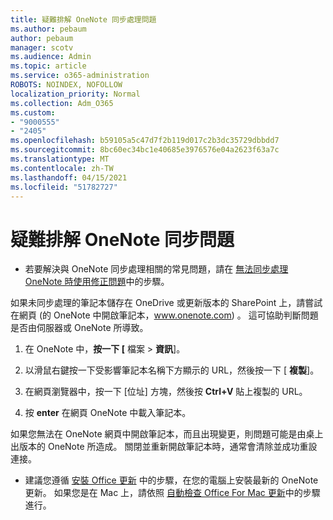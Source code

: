 ```yaml
---
title: 疑難排解 OneNote 同步處理問題
ms.author: pebaum
author: pebaum
manager: scotv
ms.audience: Admin
ms.topic: article
ms.service: o365-administration
ROBOTS: NOINDEX, NOFOLLOW
localization_priority: Normal
ms.collection: Adm_O365
ms.custom:
- "9000555"
- "2405"
ms.openlocfilehash: b59105a5c47d7f2b119d017c2b3dc35729dbbdd7
ms.sourcegitcommit: 8bc60ec34bc1e40685e3976576e04a2623f63a7c
ms.translationtype: MT
ms.contentlocale: zh-TW
ms.lasthandoff: 04/15/2021
ms.locfileid: "51782727"
---
```

# <a name="troubleshoot-onenote-sync-issues"></a>疑難排解 OneNote 同步問題

* 若要解決與 OneNote 同步處理相關的常見問題，請在 [無法同步處理 OneNote 時使用修正問題](https://support.office.com/article/Fix-issues-when-you-can-t-sync-OneNote-299495ef-66d1-448f-90c1-b785a6968d45)中的步驟。

如果未同步處理的筆記本儲存在 OneDrive 或更新版本的 SharePoint 上，請嘗試在網頁 (的 OneNote 中開啟筆記本，www.onenote.com) 。 這可協助判斷問題是否由伺服器或 OneNote 所導致。

1. 在 OneNote 中，**按一下 [** 檔案  >  **資訊**]。

2. 以滑鼠右鍵按一下受影響筆記本名稱下方顯示的 URL，然後按一下 [ **複製**]。

3. 在網頁瀏覽器中，按一下 [位址] 方塊，然後按 **Ctrl+V** 貼上複製的 URL。

4. 按 **enter** 在網頁 OneNote 中載入筆記本。

如果您無法在 OneNote 網頁中開啟筆記本，而且出現變更，則問題可能是由桌上出版本的 OneNote 所造成。 關閉並重新開啟筆記本時，通常會清除並成功重設連接。

* 建議您遵循 [安裝 Office 更新](https://support.office.com/article/Install-Office-updates-2ab296f3-7f03-43a2-8e50-46de917611c5) 中的步驟，在您的電腦上安裝最新的 OneNote 更新。 如果您是在 Mac 上，請依照 [自動檢查 Office For Mac 更新](https://support.office.com/article/update-office-for-mac-automatically-bfd1e497-c24d-4754-92ab-910a4074d7c1)中的步驟進行。
